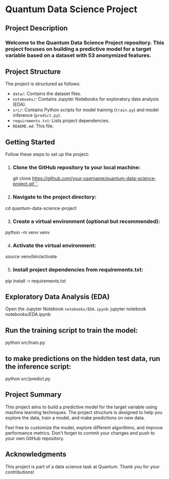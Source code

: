# Quantum Data Science Project

## Project Description

### Welcome to the Quantum Data Science Project repository. This project focuses on building a predictive model for a target variable based on a dataset with 53 anonymized features.

## Project Structure

The project is structured as follows:

- `data/`: Contains the dataset files.
- `notebooks/`: Contains Jupyter Notebooks for exploratory data analysis (EDA).
- `src/`: Contains Python scripts for model training (`train.py`) and model inference (`predict.py`).
- `requirements.txt`: Lists project dependencies.
- `README.md`: This file.

## Getting Started

Follow these steps to set up the project:

1. ### Clone the GitHub repository to your local machine:

   git clone https://github.com/your-username/quantum-data-science-project.git```

2. ### Navigate to the project directory:
cd quantum-data-science-project

3. ### Create a virtual environment (optional but recommended):
python -m venv venv

4. ### Activate the virtual environment:
source venv/bin/activate 

5. ### Install project dependencies from requirements.txt:
pip install -r requirements.txt


## Exploratory Data Analysis (EDA)
Open the Jupyter Notebook `notebooks/EDA.ipynb`:
   jupyter notebook notebooks/EDA.ipynb

## Run the training script to train the model:

python src/train.py

## to make predictions on the hidden test data, run the inference script:
python src/predict.py

## Project Summary

This project aims to build a predictive model for the target variable using machine learning techniques. The project structure is designed to help you explore the data, train a model, and make predictions on new data.

Feel free to customize the model, explore different algorithms, and improve performance metrics. Don't forget to commit your changes and push to your own GitHub repository.

## Acknowledgments

This project is part of a data science task at Quantum. Thank you for your contributions!
